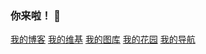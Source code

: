 ### 你来啦！ 👋

[我的博客](https://obscurefreeman.netlify.app/)
[我的维基](https://sourcewiki.netlify.app/)
[我的图库](https://obscureimage.netlify.app/)
[我的花园](https://obscuregarden.netlify.app/)
[我的导航](https://obscurenav.netlify.app/)



<!--
**obscurefreeman/obscurefreeman** is a ✨ _special_ ✨ repository because its `README.md` (this file) appears on your GitHub profile.

Here are some ideas to get you started:

- 🔭 I’m currently working on ...
- 🌱 I’m currently learning ...
- 👯 I’m looking to collaborate on ...
- 🤔 I’m looking for help with ...
- 💬 Ask me about ...
- 📫 How to reach me: ...
- 😄 Pronouns: ...
- ⚡ Fun fact: ...
-->
